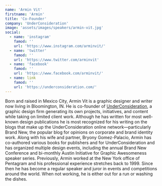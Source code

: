 ```yaml
---
name: 'Armin Vit'
firstname: 'Armin'
title: 'Co-Founder'
company: 'UnderConsideration'
image: 'assets/images/speakers/armin-vit.jpg'
social:
  - name: 'instagram'
    famod: ''
    url: 'https://www.instagram.com/arminvit/'
  - name: 'twitter'
    famod: ''
    url: 'https://www.twitter.com/arminvit'
  - name: 'facebook'
    famod: ''
    url: 'https://www.facebook.com/arminvit/'
  - name: link
    famod: ''
    url: 'https://underconsideration.com/'
---
```


Born and raised in Mexico City, Armin Vit is a graphic designer and writer now living in Bloomington, IN. He is co-founder of [UnderConsideration](https://underconsideration.com/), a graphic design firm generating its own projects, initiatives, and content while taking on limited client work. Although he has written for most well-known design publications he is most recognized for his writing on the blogs that make up the UnderConsideration online network—particularly Brand New, the popular blog for opinions on corporate and brand identity work. Along with his wife and partner, Bryony Gomez-Palacio, Armin has co-authored various books for publishers and for UnderConsideration and has organized multiple design events, including the annual Brand New Conference and bi-monthly Austin Initiative for Graphic Awesomeness speaker series. Previously, Armin worked at the New York office of Pentagram and his professional experience stretches back to 1999. Since then he has become a regular speaker and juror in events and competitions around the world. When not working, he is either out for a run or washing the dishes.